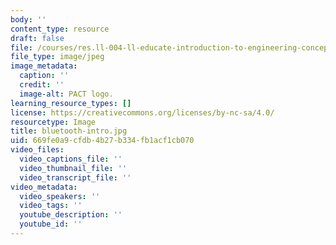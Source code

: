 ```yaml
---
body: ''
content_type: resource
draft: false
file: /courses/res.ll-004-ll-educate-introduction-to-engineering-concepts-spring-2022/bluetooth-intro.jpg
file_type: image/jpeg
image_metadata:
  caption: ''
  credit: ''
  image-alt: PACT logo.
learning_resource_types: []
license: https://creativecommons.org/licenses/by-nc-sa/4.0/
resourcetype: Image
title: bluetooth-intro.jpg
uid: 669fe0a9-cfdb-4b27-b334-fb1acf1cb070
video_files:
  video_captions_file: ''
  video_thumbnail_file: ''
  video_transcript_file: ''
video_metadata:
  video_speakers: ''
  video_tags: ''
  youtube_description: ''
  youtube_id: ''
---
```

